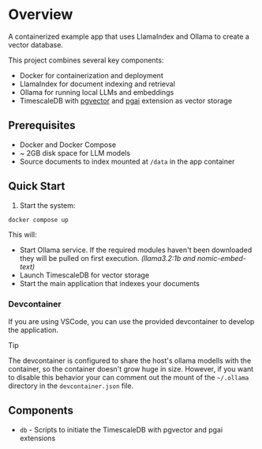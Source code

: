 # Overview

A containerized example app that uses LlamaIndex and Ollama to create a vector database.

This project combines several key components:

- Docker for containerization and deployment
- LlamaIndex for document indexing and retrieval
- Ollama for running local LLMs and embeddings
- TimescaleDB with [pgvector](https://github.com/pgvector/pgvector) and [pgai](https://github.com/timescale/pgai) extension as vector storage

## Prerequisites

- Docker and Docker Compose
- ~ 2GB disk space for LLM models
- Source documents to index mounted at `/data` in the app container

## Quick Start

1. Start the system:

```bash
docker compose up
```

This will:

- Start Ollama service. If the required modules haven't been downloaded they will be pulled on first execution. _(llama3.2:1b and nomic-embed-text)_
- Launch TimescaleDB for vector storage
- Start the main application that indexes your documents

### Devcontainer

If you are using VSCode, you can use the provided devcontainer to develop the application.

> [!TIP]
> The devcontainer is configured to share the host's ollama modells with the container, so the container doesn't grow huge in size. However, if you want to disable this behavior your can comment out the mount of the `~/.ollama` directory in the `devcontainer.json` file.

## Components

- `db` - Scripts to initiate the TimescaleDB with pgvector and pgai extensions

